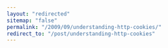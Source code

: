 ```yaml
---
layout: "redirected"
sitemap: "false"
permalink: "/2009/09/understanding-http-cookies/"
redirect_to: "/post/understanding-http-cookies"
---
```





